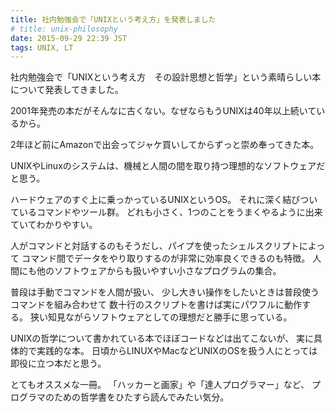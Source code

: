```yaml
---
title: 社内勉強会で「UNIXという考え方」を発表しました
# title: unix-philosophy
date: 2015-09-29 22:39 JST
tags: UNIX, LT
---
```


社内勉強会で「UNIXという考え方　その設計思想と哲学」という素晴らしい本について発表してきました。

<script async class="speakerdeck-embed" data-id="48fd45c2f6594e818a8376de97aef46f" data-ratio="1.33333333333333" src="//speakerdeck.com/assets/embed.js"></script>

2001年発売の本だがそんなに古くない。なぜならもうUNIXは40年以上続いているから。

2年ほど前にAmazonで出会ってジャケ買いしてからずっと崇め奉ってきた本。

UNIXやLinuxのシステムは、機械と人間の間を取り持つ理想的なソフトウェアだと思う。

ハードウェアのすぐ上に乗っかっているUNIXというOS。
それに深く結びついているコマンドやツール群。
どれも小さく、1つのことをうまくやるように出来ていてわかりやすい。

人がコマンドと対話するのもそうだし、パイプを使ったシェルスクリプトによって
コマンド間でデータをやり取りするのが非常に効率良くできるのも特徴。
人間にも他のソフトウェアからも扱いやすい小さなプログラムの集合。

普段は手動でコマンドを人間が扱い、
少し大きい操作をしたいときは普段使うコマンドを組み合わせて
数十行のスクリプトを書けば実にパワフルに動作する。
狭い知見ながらソフトウェアとしての理想だと勝手に思っている。

UNIXの哲学について書かれている本でほぼコードなどは出てこないが、
実に具体的で実践的な本。
日頃からLINUXやMacなどUNIXのOSを扱う人にとっては
即役に立つ本だと思う。

とてもオススメな一冊。
「ハッカーと画家」や「達人プログラマー」など、
プログラマのための哲学書をひたすら読んでみたい気分。
